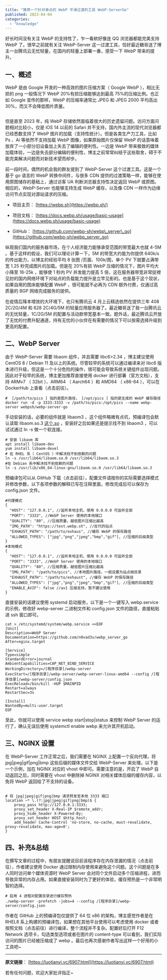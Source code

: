 ```yaml
---
title: "推荐一个针对单点的 WebP 平滑过渡的工具 WebP-ServerGo"
published: 2023-04-04
categories: 
  - "knowledge"
---
```


好长时间没有关注 WebP 的支持性了，乍一看欸好像连 QQ 浏览器都能完美支持 WebP 了。很早之前就有关注 WebP-Server 这一过渡工具，恰好最近糖哥送了博主一台腾讯云无忧轻量，在国内的轻量上部署一番，感受一下 WebP 带来的提升。

## 一、概述

WebP 是由 Google 开发的一种高效的图片压缩方案（ Google WebP ），相比无损的 png 一般情况下 WebP 20%有损压缩能够达到最高 75%的压缩比例。也正如 Google 宣传的那样，WebP 的压缩率通常比 JPEG 和 JPEG 2000 平均高出 30%，而又不会降低图片质量。

<picture>
    <source srcset="https://s3.catcat.blog/images/2023/04/image-147.avif" type="image/avif">
    <source srcset="https://s3.catcat.blog/images/2023/04/image-147.webp" type="image/webp">
    <img src="https://s3.catcat.blog/images/2023/04/image-147.jpg" alt="" loading="lazy">
</picture>

但是直至 2023 年，纯 WebP 存储依然面临着很大的历史遗留问题。访问方面问题相对比较小，仅是 iOS 14 以前的 Safari 并不支持，国内外主流的现代浏览器都已经悉数支持了 WebP 图片的加载（支持性统计）。但是各类生产力工具，比如 Ps 、Ai 等依然不支持加载 WebP 图像，如果原始图片仅保留 WebP 的话意味着放弃了一小部分旧设备加上失去了编辑的便利性。一边是 WebP 带来极致的媒体加载体验，一边是失去部分编辑的便利性，博主之前常常纠结于这些取舍，碍于不能完美解决问题而对新技术望而却步。

前一段时间，偶然的机会我的群友提到了 WebP-Server 这个过渡工具。这是一个基于 go 语言的 WebP 转换中间件，与很多 CDN 提供的过渡策略一样，能够在使用原图储存的基础上，通过访客 UA 判断浏览器支持性决定返回 WebP 或原图。相应的，WebP-Server 也能够支持生成 WebP 缓存，以及像 CDN 一样作为边缘访问节点实现对源站请求的压缩。

- 项目主页： [https://webp.sh](https://webp.sh/)

- 项目文档： [https://docs.webp.sh/usage/basic-usage](https://docs.webp.sh/usage/basic-usage)

- GitHub： [https://github.com/webp-sh/webp\_server\_go](https://github.com/webp-sh/webp_server_go)

纵观我们国内的服务器市场，在个人经济能力能够承受范围的带宽最大也就 4-5M 。基于这样的假设，我们可以理论计算一下，5M 的带宽大约能为你提供 640k/s 的传出能力，以博主的经验平均 8 张图 /页面、100k/图，单个 PV 下就要占满带宽 1.25 秒完成图片的加载。但是在 20%有损 WebP 压缩的情况下，图片平均大小降至 16-25k ，能够使 1 秒内 PV 并发能力提高 5 倍，这在服务器带宽非常捉襟见肘的国内网络环境下对站点的负载能力提升是立竿见影的。也是基于这个现状，如果自用的图床能够配置 WebP ，很可能就不必再为 CDN 额外付费，仅通过高质量的 BGP 网络完成服务的提供。

在疫情后降本增效的大环境下，也只有腾讯云 4 月上云精选依然在提供三年 408 2C/2G/4M 和 628 2C/4G/5M 的轻量应用服务器了。最近糖哥送了我一台腾讯云的无忧轻量，1C/2G/5M 的配置与活动款带宽基本一致。题外话，最近腾讯云开放了无忧的付费升配通道，持有无忧的小伙伴在有需要的情况下可以按需选择升级到更高的配置。

## 二、WebP Server

由于 WebP-Server 需要 libaom 组件，并且需要 libc6>2.34 ，博主建议使用 CentOS 8 / Debian 11 及以上的系统。尽管较早的系统可以通过编译来对 libc6 版本进行升级，但这是一个十分危险的操作，很可能会导致系统关键组件出现问题。因此对于较早的系统，博主更加推荐直接使用 docker 进行部署（官方文档），支持 ARMv7 （ 32bit ）、ARM64 （ Aarch64 ）和 AMD64 （ x86-64 ），可以在 DockerHub 上查看（点击前往）。

```shell
#  [/path/to/pics ] 指的是图片路径， [/opt/pics ] 指的是生成的 WebP 缓存路径
docker run -d -p 3333:3333 -v /path/to/pics:/opt/pics --name webp-server webpsh/webp-server-go
```

手动安装的话，必要的组件就是 libaom3 ，这个组件略微有点坑，预编译包会默认读取 libaom.so.3 [这个.so](http://xn--ciq341n.so/) ，安装好之后如果还是提示找不到 libaom3 ，可以试试通过 ln -s 做一个软连接。

```shell
# 安装 libaom 库
apt install libaom-dev
yum install libaom-devel
# 在 RHEL 系（ CentOS ）中解决找不到依赖的问题
ln -s /usr/lib64/libaom.so.0 /usr/lib64/libaom.so.3
#在 Debian 系中解决找不到依赖的问题
ln -s /usr/lib/x86_64-linux-gnu/libaom.so.0 /usr/lib64/libaom.so.3
```

预编译包可以从 GitHub 下载（点击前往），配置文件请按你的实际需要选择模式并修改参数，以下各项参数的解释已写在注释里面，修改完成后可以保存为 config.json 文件。

```shell
#代理模式
{
  "HOST": "127.0.0.1", //监听本地主机，使用 0.0.0.0 可监听全部
  "PORT": "3333", //WebP Server 使用的本地端口
  "QUALITY": "80", //压缩质量，越低图片压缩比越高
  "IMG_PATH": "https://test.webp.sh", //反代的站点
  "EXHAUST_PATH": "/path/to/exhaus", //缓存 WebP 的保存路径
  "ALLOWED_TYPES": ["jpg","png","jpeg","bmp","gif"], //压缩的后缀类型
}
#本地模式
{
  "HOST": "127.0.0.1", //监听本地主机，使用 0.0.0.0 可监听全部
  "PORT": "3333", //WebP Server 使用的本地端口
  "QUALITY": "80", //压缩质量，越低图片压缩比越高
  "IMG_PATH": "/path/to/pics", //本地图片路径，一般设置为站点根目录
  "EXHAUST_PATH": "/path/to/exhaust", //缓存 WebP 的保存路径
  "ALLOWED_TYPES": ["jpg","png","jpeg","bmp","gif"], //压缩的后缀类型
  "ENABLE_AVIF": false //av1 压缩支持，暂不建议使用
}
```

直接安装的话建议使用 systemd 启动服务，以下是一个一键写入 webp.service 的示例，修改好 webp-server 二进制文件和 config.json 文件的路径，直接粘贴进 ssh 窗口即可。

```shell
cat > /etc/systemd/system/webp.service <<EOF
[Unit]
Description=WebP Server
Documentation=https://github.com/n0vad3v/webp_server_go
After=nginx.target

[Service]
Type=simple
StandardError=journal
AmbientCapabilities=CAP_NET_BIND_SERVICE
WorkingDirectory=/[程序目录]/webp-server
ExecStart=/[程序目录]/webp-server/webp-server-linux-amd64 --config /[程序目录]/webp-server/config.json
ExecReload=/bin/kill -HUP $MAINPID
Restart=always
RestartSec=3s

[Install]
WantedBy=multi-user.target
EOF
```

至此，你就可以使用 service webp start|stop|status 来控制 WebP Server 的运行了，确认无误后使用 systemctl enable webp 来允许其开机启动。

## 三、NGINX 设置

在 WebP-Server 工作正常之后，我们需要在 NGINX 上配置一个反向代理，将 jpg|jpeg|gif|png|bmp 这些后缀的媒体文件交给 WebP-Server 来处理。以下是一个示例，加在 NGINX 对应的 vhost 中即可。需要注意的是，开启了 WebP 自动返回之后，同时需要在 vhost 中删除掉 NGINX 对相关媒体后缀的缓存内容，以免将 WebP 返回给了不支持的设备。

<picture>
    <source srcset="https://s3.catcat.blog/images/2023/04/image-148.avif" type="image/avif">
    <source srcset="https://s3.catcat.blog/images/2023/04/image-148.webp" type="image/webp">
    <img src="https://s3.catcat.blog/images/2023/04/image-148.jpg" alt="" loading="lazy">
</picture>

```shell
# 将 jpg|jpeg|gif|png|bmp 请求转发至本地 3333 端口
location ~* \.(?:jpg|jpeg|gif|png|bmp)$ {
    proxy_pass http://127.0.0.1:3333;
    proxy_set_header X-Real-IP $remote_addr;
    proxy_hide_header X-Powered-By;
    proxy_set_header HOST $http_host;
    add_header Cache-Control 'no-store, no-cache, must-revalidate, proxy-revalidate, max-age=0';
}
```

## 四、补充&总结

在撰写文章的过程中，有朋友提醒说目前该程序存在内存泄漏的情况（点击前往），作者建议使用 Docker 通过限制内存使用来避免这个问题。这个问题是在多人同时访问单个媒体资源时 WebP Server 会对同个文件启动多个压缩进程，进而导致异常的内存占用。如果直接安装同时为了更好的体验，缓存预热是一个非常明智的选择。

```shell
# 启用 4 进程对配置目录进行缓存预热
./webp-server -prefetch -jobs=4 --config /[程序目录]/webp-server/config.json
```

作者在 GitHub 上的预编译包仅提供了 64 位 x86 的架构，博主感觉作者是在 RHEL8 系上构建的预编译包，如果想在其他平台使用可以考虑使用 docker 或者按照文档（点击前往）进行编译，整个流程并不复杂。配置好后打开 F12 Network 选项卡，勾选类型选项或者在图片的 content-type 可以看到，我们实际访问的图片已经被压缩成了 webp 。最后也再次感谢作者写出这样一个好用的小工具吧~

* * *

**原文链接**： [https://luotianyi.vc/6907.html](https://luotianyi.vc/6907.html)

若有任何问题，欢迎大家批评指正~
